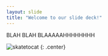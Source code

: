 ```yaml
---
layout: slide
title: "Welcome to our slide deck!"
---
```


BLAH BLAH BLAAAAAHHHHHHHH

![skatetocat](https://octodex.github.com/images/skatetocat.png)
{: .center}
